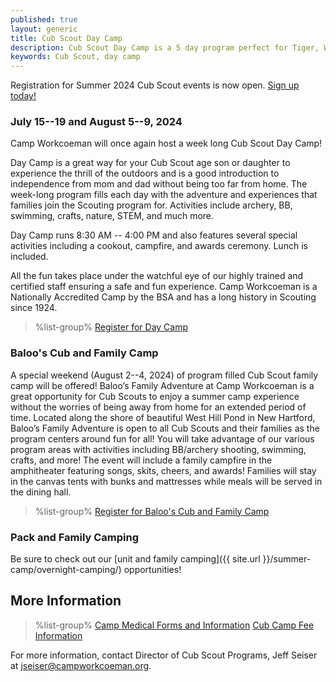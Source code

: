 ```yaml
---
published: true
layout: generic
title: Cub Scout Day Camp
description: Cub Scout Day Camp is a 5 day program perfect for Tiger, Wolf, and Bear Scouts. Day camp has all the fun of a summer camp experience without the overnight element.
keywords: Cub Scout, day camp
---
```


<div class="alert alert-info">
Registration for Summer 2024 Cub Scout events is now open. <a href="{{ site.url }}/cub-scouts/register/">Sign up today!</a>
</div>

### July 15--19 and August 5--9, 2024

Camp Workcoeman will once again host a week long Cub Scout Day Camp!

Day Camp is a great way for your Cub Scout age son or daughter to experience the thrill of the outdoors and is a good introduction to independence from mom and dad without being too far from home. The week-long program fills each day with the adventure and experiences that families join the Scouting program for.  Activities include archery, BB, swimming, crafts, nature, STEM, and much more.

Day Camp runs 8:30 AM -- 4:00 PM and also features several special activities including a cookout, campfire, and awards ceremony. Lunch is included.

All the fun takes place under the watchful eye of our highly trained and
certified staff ensuring a safe and fun experience. Camp Workcoeman is a
Nationally Accredited Camp by the BSA and has a long history in Scouting since
1924.

> %list-group%
> <a href="{{ site.url }}/cub-scouts/register/" class="list-group-item">Register for Day Camp</a>

### Baloo's Cub and Family Camp

A special weekend (August 2--4, 2024) of program filled Cub Scout family camp will be offered! Baloo’s Family Adventure at Camp Workcoeman is a great opportunity for Cub Scouts to enjoy a summer camp experience without the worries of being away from home for an extended period of time. Located along the shore of beautiful West Hill Pond in New Hartford, Baloo’s Family Adventure is open to all Cub Scouts and their families as the program centers around fun for all! You will take advantage of our various program areas with activities including BB/archery shooting, swimming, crafts, and more! The event will include a family campfire in the amphitheater featuring songs, skits, cheers, and awards! Families will stay in the canvas tents with bunks and mattresses while meals will be served in the dining hall.

> %list-group%
> <a href="{{ site.url }}/cub-scouts/register/" class="list-group-item">Register for Baloo's Cub and Family Camp</a>

### Pack and Family Camping

Be sure to check out our [unit and family camping]({{ site.url }}/summer-camp/overnight-camping/) opportunities!

## More Information

> %list-group%
> <a href="{{ site.url }}/summer-camp/forms/medical-form-info/" class="list-group-item">Camp Medical Forms and Information</a>
> <a href="{{ site.url }}/cub-scouts/fees/" class="list-group-item">Cub Camp Fee Information</a>

For more information, contact Director of Cub Scout Programs, Jeff Seiser at
[jseiser@campworkcoeman.org](mailto:jseiser@campworkcoeman.org).

